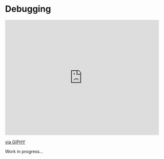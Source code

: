 # Debugging

<!-- **Presentaciones:** -->

<!-- - [Arreglos](https://github.com/sivanahamer/programacion-1/blob/main/06-Arreglos/pres/10-Arrays.pdf) -->

<div style="width:100%;height:0;padding-bottom:75%;position:relative;"><iframe src="https://giphy.com/embed/1XgIXQEzBu6ZWappVu" width="100%" height="100%" style="position:absolute" frameBorder="0" class="giphy-embed" allowFullScreen></iframe></div><p><a href="https://giphy.com/gifs/gif-this-hammer-under-construction-hammered-1XgIXQEzBu6ZWappVu">via GIPHY</a></p>

Work in progress...
